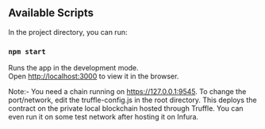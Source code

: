 ## Available Scripts

In the project directory, you can run:

### `npm start`

Runs the app in the development mode.<br>
Open [http://localhost:3000](http://localhost:3000) to view it in the browser.


Note:- You need a chain running on https://127.0.0.1:9545. To change the port/network, edit the truffle-config.js in the root directory. This deploys the contract on the private local blockchain hosted through Truffle. You can even run it on some test network after hosting it on Infura.

